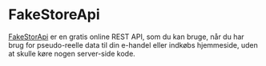 # FakeStoreApi
[FakeStorApi](https://fakestoreapi.com/) er en gratis online REST API, som du kan bruge, når du har brug for pseudo-reelle data til din e-handel eller indkøbs hjemmeside, uden at skulle køre nogen server-side kode. 
